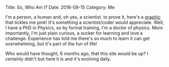 Title: So, Who Am I?
Date: 2016-09-15
Category: Me


<!-- PELICAN_BEGIN_SUMMARY -->
I'm a person, a human and, oh yes, a scientist. to prove it, here's a [graphic](http://www.datasciencecentral.com/profiles/blogs/three-periodic-tables-for-data-scientists) that tickles me pink! It's something a scientist/coder would appreciate.
Well, I have a PhD in Physics, so by formal training, I'm a doctor of physics.
More importantly, I'm just plain curious, a sucker for learning and love a challenge.
Experience has told me there's so much to learn it can get overwhelming, but it's part of the fun of life!

Who would have thought, 6 months ago, that this site would be up? I certainly didn't but here it is and it's evolving daily.